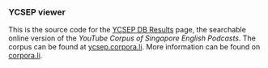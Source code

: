 ### YCSEP viewer

This is the source code for the [YCSEP DB Results](ycsep.corpora.li) page, the searchable online version of the *YouTube Corpus of Singapore English Podcasts*. The corpus can be found at [ycsep.corpora.li](ycsep.corpora.li). More information can be found on [corpora.li](corpora.li).

